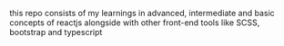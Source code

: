 this repo consists of my learnings in advanced, intermediate and basic concepts of reactjs alongside with other front-end tools like SCSS, bootstrap and typescript
